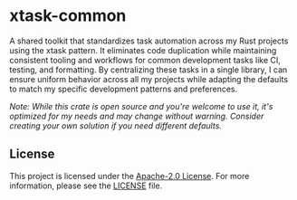 # xtask-common

A shared toolkit that standardizes task automation across my Rust projects using
the xtask pattern. It eliminates code duplication while maintaining consistent
tooling and workflows for common development tasks like CI, testing, and
formatting. By centralizing these tasks in a single library, I can ensure
uniform behavior across all my projects while adapting the defaults to match my
specific development patterns and preferences.

_Note: While this crate is open source and you're welcome to use it, it's
optimized for my needs and may change without warning. Consider creating your
own solution if you need different defaults._

## License

This project is licensed under the
[Apache-2.0 License](http://www.apache.org/licenses/LICENSE-2.0). For more
information, please see the [LICENSE](LICENSE) file.
